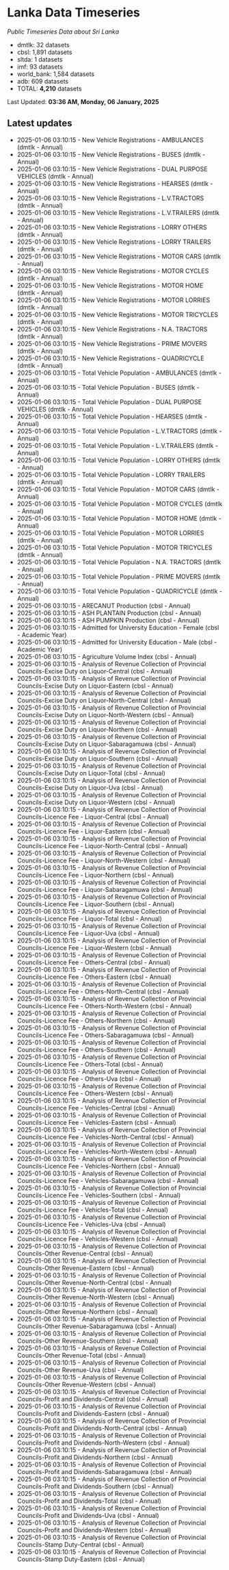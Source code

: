 # Lanka Data Timeseries
*Public Timeseries Data about Sri Lanka*

* dmtlk: 32 datasets
* cbsl: 1,891 datasets
* sltda: 1 datasets
* imf: 93 datasets
* world_bank: 1,584 datasets
* adb: 609 datasets
* TOTAL: **4,210** datasets

Last Updated: **03:36 AM, Monday, 06 January, 2025**

## Latest updates

* 2025-01-06 03:10:15 - New Vehicle Registrations - AMBULANCES (dmtlk - Annual)
* 2025-01-06 03:10:15 - New Vehicle Registrations - BUSES (dmtlk - Annual)
* 2025-01-06 03:10:15 - New Vehicle Registrations - DUAL PURPOSE VEHICLES (dmtlk - Annual)
* 2025-01-06 03:10:15 - New Vehicle Registrations - HEARSES (dmtlk - Annual)
* 2025-01-06 03:10:15 - New Vehicle Registrations - L.V.TRACTORS (dmtlk - Annual)
* 2025-01-06 03:10:15 - New Vehicle Registrations - L.V.TRAILERS (dmtlk - Annual)
* 2025-01-06 03:10:15 - New Vehicle Registrations - LORRY OTHERS (dmtlk - Annual)
* 2025-01-06 03:10:15 - New Vehicle Registrations - LORRY TRAILERS (dmtlk - Annual)
* 2025-01-06 03:10:15 - New Vehicle Registrations - MOTOR CARS (dmtlk - Annual)
* 2025-01-06 03:10:15 - New Vehicle Registrations - MOTOR CYCLES (dmtlk - Annual)
* 2025-01-06 03:10:15 - New Vehicle Registrations - MOTOR HOME (dmtlk - Annual)
* 2025-01-06 03:10:15 - New Vehicle Registrations - MOTOR LORRIES (dmtlk - Annual)
* 2025-01-06 03:10:15 - New Vehicle Registrations - MOTOR TRICYCLES (dmtlk - Annual)
* 2025-01-06 03:10:15 - New Vehicle Registrations - N.A. TRACTORS (dmtlk - Annual)
* 2025-01-06 03:10:15 - New Vehicle Registrations - PRIME MOVERS (dmtlk - Annual)
* 2025-01-06 03:10:15 - New Vehicle Registrations - QUADRICYCLE (dmtlk - Annual)
* 2025-01-06 03:10:15 - Total Vehicle Population - AMBULANCES (dmtlk - Annual)
* 2025-01-06 03:10:15 - Total Vehicle Population - BUSES (dmtlk - Annual)
* 2025-01-06 03:10:15 - Total Vehicle Population - DUAL PURPOSE VEHICLES (dmtlk - Annual)
* 2025-01-06 03:10:15 - Total Vehicle Population - HEARSES (dmtlk - Annual)
* 2025-01-06 03:10:15 - Total Vehicle Population - L.V.TRACTORS (dmtlk - Annual)
* 2025-01-06 03:10:15 - Total Vehicle Population - L.V.TRAILERS (dmtlk - Annual)
* 2025-01-06 03:10:15 - Total Vehicle Population - LORRY OTHERS (dmtlk - Annual)
* 2025-01-06 03:10:15 - Total Vehicle Population - LORRY TRAILERS (dmtlk - Annual)
* 2025-01-06 03:10:15 - Total Vehicle Population - MOTOR CARS (dmtlk - Annual)
* 2025-01-06 03:10:15 - Total Vehicle Population - MOTOR CYCLES (dmtlk - Annual)
* 2025-01-06 03:10:15 - Total Vehicle Population - MOTOR HOME (dmtlk - Annual)
* 2025-01-06 03:10:15 - Total Vehicle Population - MOTOR LORRIES (dmtlk - Annual)
* 2025-01-06 03:10:15 - Total Vehicle Population - MOTOR TRICYCLES (dmtlk - Annual)
* 2025-01-06 03:10:15 - Total Vehicle Population - N.A. TRACTORS (dmtlk - Annual)
* 2025-01-06 03:10:15 - Total Vehicle Population - PRIME MOVERS (dmtlk - Annual)
* 2025-01-06 03:10:15 - Total Vehicle Population - QUADRICYCLE (dmtlk - Annual)
* 2025-01-06 03:10:15 - ARECANUT Production (cbsl - Annual)
* 2025-01-06 03:10:15 - ASH PLANTAIN Production (cbsl - Annual)
* 2025-01-06 03:10:15 - ASH PUMPKIN Production (cbsl - Annual)
* 2025-01-06 03:10:15 - Admitted for University Education - Female (cbsl - Academic Year)
* 2025-01-06 03:10:15 - Admitted for University Education - Male (cbsl - Academic Year)
* 2025-01-06 03:10:15 - Agriculture Volume Index (cbsl - Annual)
* 2025-01-06 03:10:15 - Analysis of Revenue Collection of Provincial Councils-Excise Duty on Liquor-Central (cbsl - Annual)
* 2025-01-06 03:10:15 - Analysis of Revenue Collection of Provincial Councils-Excise Duty on Liquor-Eastern (cbsl - Annual)
* 2025-01-06 03:10:15 - Analysis of Revenue Collection of Provincial Councils-Excise Duty on Liquor-North-Central (cbsl - Annual)
* 2025-01-06 03:10:15 - Analysis of Revenue Collection of Provincial Councils-Excise Duty on Liquor-North-Western (cbsl - Annual)
* 2025-01-06 03:10:15 - Analysis of Revenue Collection of Provincial Councils-Excise Duty on Liquor-Northern (cbsl - Annual)
* 2025-01-06 03:10:15 - Analysis of Revenue Collection of Provincial Councils-Excise Duty on Liquor-Sabaragamuwa (cbsl - Annual)
* 2025-01-06 03:10:15 - Analysis of Revenue Collection of Provincial Councils-Excise Duty on Liquor-Southern (cbsl - Annual)
* 2025-01-06 03:10:15 - Analysis of Revenue Collection of Provincial Councils-Excise Duty on Liquor-Total (cbsl - Annual)
* 2025-01-06 03:10:15 - Analysis of Revenue Collection of Provincial Councils-Excise Duty on Liquor-Uva (cbsl - Annual)
* 2025-01-06 03:10:15 - Analysis of Revenue Collection of Provincial Councils-Excise Duty on Liquor-Western (cbsl - Annual)
* 2025-01-06 03:10:15 - Analysis of Revenue Collection of Provincial Councils-Licence Fee - Liquor-Central (cbsl - Annual)
* 2025-01-06 03:10:15 - Analysis of Revenue Collection of Provincial Councils-Licence Fee - Liquor-Eastern (cbsl - Annual)
* 2025-01-06 03:10:15 - Analysis of Revenue Collection of Provincial Councils-Licence Fee - Liquor-North-Central (cbsl - Annual)
* 2025-01-06 03:10:15 - Analysis of Revenue Collection of Provincial Councils-Licence Fee - Liquor-North-Western (cbsl - Annual)
* 2025-01-06 03:10:15 - Analysis of Revenue Collection of Provincial Councils-Licence Fee - Liquor-Northern (cbsl - Annual)
* 2025-01-06 03:10:15 - Analysis of Revenue Collection of Provincial Councils-Licence Fee - Liquor-Sabaragamuwa (cbsl - Annual)
* 2025-01-06 03:10:15 - Analysis of Revenue Collection of Provincial Councils-Licence Fee - Liquor-Southern (cbsl - Annual)
* 2025-01-06 03:10:15 - Analysis of Revenue Collection of Provincial Councils-Licence Fee - Liquor-Total (cbsl - Annual)
* 2025-01-06 03:10:15 - Analysis of Revenue Collection of Provincial Councils-Licence Fee - Liquor-Uva (cbsl - Annual)
* 2025-01-06 03:10:15 - Analysis of Revenue Collection of Provincial Councils-Licence Fee - Liquor-Western (cbsl - Annual)
* 2025-01-06 03:10:15 - Analysis of Revenue Collection of Provincial Councils-Licence Fee - Others-Central (cbsl - Annual)
* 2025-01-06 03:10:15 - Analysis of Revenue Collection of Provincial Councils-Licence Fee - Others-Eastern (cbsl - Annual)
* 2025-01-06 03:10:15 - Analysis of Revenue Collection of Provincial Councils-Licence Fee - Others-North-Central (cbsl - Annual)
* 2025-01-06 03:10:15 - Analysis of Revenue Collection of Provincial Councils-Licence Fee - Others-North-Western (cbsl - Annual)
* 2025-01-06 03:10:15 - Analysis of Revenue Collection of Provincial Councils-Licence Fee - Others-Northern (cbsl - Annual)
* 2025-01-06 03:10:15 - Analysis of Revenue Collection of Provincial Councils-Licence Fee - Others-Sabaragamuwa (cbsl - Annual)
* 2025-01-06 03:10:15 - Analysis of Revenue Collection of Provincial Councils-Licence Fee - Others-Southern (cbsl - Annual)
* 2025-01-06 03:10:15 - Analysis of Revenue Collection of Provincial Councils-Licence Fee - Others-Total (cbsl - Annual)
* 2025-01-06 03:10:15 - Analysis of Revenue Collection of Provincial Councils-Licence Fee - Others-Uva (cbsl - Annual)
* 2025-01-06 03:10:15 - Analysis of Revenue Collection of Provincial Councils-Licence Fee - Others-Western (cbsl - Annual)
* 2025-01-06 03:10:15 - Analysis of Revenue Collection of Provincial Councils-Licence Fee - Vehicles-Central (cbsl - Annual)
* 2025-01-06 03:10:15 - Analysis of Revenue Collection of Provincial Councils-Licence Fee - Vehicles-Eastern (cbsl - Annual)
* 2025-01-06 03:10:15 - Analysis of Revenue Collection of Provincial Councils-Licence Fee - Vehicles-North-Central (cbsl - Annual)
* 2025-01-06 03:10:15 - Analysis of Revenue Collection of Provincial Councils-Licence Fee - Vehicles-North-Western (cbsl - Annual)
* 2025-01-06 03:10:15 - Analysis of Revenue Collection of Provincial Councils-Licence Fee - Vehicles-Northern (cbsl - Annual)
* 2025-01-06 03:10:15 - Analysis of Revenue Collection of Provincial Councils-Licence Fee - Vehicles-Sabaragamuwa (cbsl - Annual)
* 2025-01-06 03:10:15 - Analysis of Revenue Collection of Provincial Councils-Licence Fee - Vehicles-Southern (cbsl - Annual)
* 2025-01-06 03:10:15 - Analysis of Revenue Collection of Provincial Councils-Licence Fee - Vehicles-Total (cbsl - Annual)
* 2025-01-06 03:10:15 - Analysis of Revenue Collection of Provincial Councils-Licence Fee - Vehicles-Uva (cbsl - Annual)
* 2025-01-06 03:10:15 - Analysis of Revenue Collection of Provincial Councils-Licence Fee - Vehicles-Western (cbsl - Annual)
* 2025-01-06 03:10:15 - Analysis of Revenue Collection of Provincial Councils-Other Revenue-Central (cbsl - Annual)
* 2025-01-06 03:10:15 - Analysis of Revenue Collection of Provincial Councils-Other Revenue-Eastern (cbsl - Annual)
* 2025-01-06 03:10:15 - Analysis of Revenue Collection of Provincial Councils-Other Revenue-North-Central (cbsl - Annual)
* 2025-01-06 03:10:15 - Analysis of Revenue Collection of Provincial Councils-Other Revenue-North-Western (cbsl - Annual)
* 2025-01-06 03:10:15 - Analysis of Revenue Collection of Provincial Councils-Other Revenue-Northern (cbsl - Annual)
* 2025-01-06 03:10:15 - Analysis of Revenue Collection of Provincial Councils-Other Revenue-Sabaragamuwa (cbsl - Annual)
* 2025-01-06 03:10:15 - Analysis of Revenue Collection of Provincial Councils-Other Revenue-Southern (cbsl - Annual)
* 2025-01-06 03:10:15 - Analysis of Revenue Collection of Provincial Councils-Other Revenue-Total (cbsl - Annual)
* 2025-01-06 03:10:15 - Analysis of Revenue Collection of Provincial Councils-Other Revenue-Uva (cbsl - Annual)
* 2025-01-06 03:10:15 - Analysis of Revenue Collection of Provincial Councils-Other Revenue-Western (cbsl - Annual)
* 2025-01-06 03:10:15 - Analysis of Revenue Collection of Provincial Councils-Profit and Dividends-Central (cbsl - Annual)
* 2025-01-06 03:10:15 - Analysis of Revenue Collection of Provincial Councils-Profit and Dividends-Eastern (cbsl - Annual)
* 2025-01-06 03:10:15 - Analysis of Revenue Collection of Provincial Councils-Profit and Dividends-North-Central (cbsl - Annual)
* 2025-01-06 03:10:15 - Analysis of Revenue Collection of Provincial Councils-Profit and Dividends-North-Western (cbsl - Annual)
* 2025-01-06 03:10:15 - Analysis of Revenue Collection of Provincial Councils-Profit and Dividends-Northern (cbsl - Annual)
* 2025-01-06 03:10:15 - Analysis of Revenue Collection of Provincial Councils-Profit and Dividends-Sabaragamuwa (cbsl - Annual)
* 2025-01-06 03:10:15 - Analysis of Revenue Collection of Provincial Councils-Profit and Dividends-Southern (cbsl - Annual)
* 2025-01-06 03:10:15 - Analysis of Revenue Collection of Provincial Councils-Profit and Dividends-Total (cbsl - Annual)
* 2025-01-06 03:10:15 - Analysis of Revenue Collection of Provincial Councils-Profit and Dividends-Uva (cbsl - Annual)
* 2025-01-06 03:10:15 - Analysis of Revenue Collection of Provincial Councils-Profit and Dividends-Western (cbsl - Annual)
* 2025-01-06 03:10:15 - Analysis of Revenue Collection of Provincial Councils-Stamp Duty-Central (cbsl - Annual)
* 2025-01-06 03:10:15 - Analysis of Revenue Collection of Provincial Councils-Stamp Duty-Eastern (cbsl - Annual)